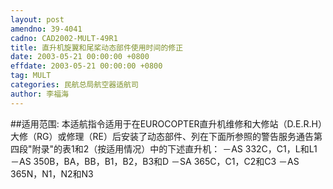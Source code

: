 ```yaml
---
layout: post
amendno: 39-4041
cadno: CAD2002-MULT-49R1
title: 直升机旋翼和尾桨动态部件使用时间的修正
date: 2003-05-21 00:00:00 +0800
effdate: 2003-05-21 00:00:00 +0800
tag: MULT
categories: 民航总局航空器适航司
author: 李福海
---
```


##适用范围:
本适航指令适用于在EUROCOPTER直升机维修和大修站（D.E.R.H）大修（RG）或修理（RE）后安装了动态部件、列在下面所参照的警告服务通告第四段"附录"的表1和2（按适用情况）中的下述直升机： －AS 332C，C1，L和L1 －AS 350B，BA，BB，B1，B2，B3和D －SA 365C，C1，C2和C3 －AS 365N，N1，N2和N3

